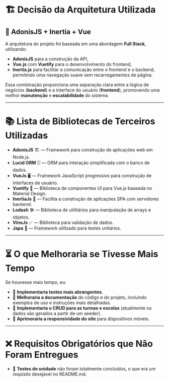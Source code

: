 # 🏗️ Decisão da Arquitetura Utilizada

## 🚀 AdonisJS + Inertia + Vue
A arquitetura do projeto foi baseada em uma abordagem **Full Stack**, utilizando:
- **AdonisJS** para a construção da API,
- **Vue.js** com **Vuetify** para o desenvolvimento do frontend,
- **Inertia.js** para facilitar a comunicação entre o frontend e o backend, permitindo uma navegação suave sem recarregamentos de página.

Essa combinação proporciona uma separação clara entre a lógica de negócios (**backend**) e a interface do usuário (**frontend**), promovendo uma melhor **manutenção** e **escalabilidade** do sistema.

---

# 📚 Lista de Bibliotecas de Terceiros Utilizadas

- **AdonisJS** 🏗️ — Framework para construção de aplicações web em Node.js.
- **Lucid ORM** 🗄️ — ORM para interação simplificada com o banco de dados.
- **VueJs** 🖥️ — Framework JavaScript progressivo para construção de interfaces de usuário.
- **Vuetify** 🎨 — Biblioteca de componentes UI para Vue.js baseada no Material Design.
- **InertiaJs** 🔄 — Facilita a construção de aplicações SPA com servidores backend.
- **Lodash** 🛠️ — Biblioteca de utilitários para manipulação de arrays e objetos.
- **VineJs** ✅ — Biblioteca para validação de dados.
- **Japa** 🧪 — Framework utilizado para testes unitários.

---

# ⏳ O que Melhoraria se Tivesse Mais Tempo
Se houvesse mais tempo, eu:
- 🧪 **Implementaria testes mais abrangentes**.
- 📖 **Melhoraria a documentação** do código e do projeto, incluindo exemplos de uso e instruções mais detalhadas.
- 🏫 **Implementaria o CRUD para as turmas e escolas** (atualmente os dados são gerados a partir de um seeder).
- 📱 **Aprimoraria a responsividade do site** para dispositivos móveis.

---

# ❌ Requisitos Obrigatórios que Não Foram Entregues
- 🚧 **Testes de unidade** não foram totalmente concluídos, o que era um requisito desejável no README.md.

